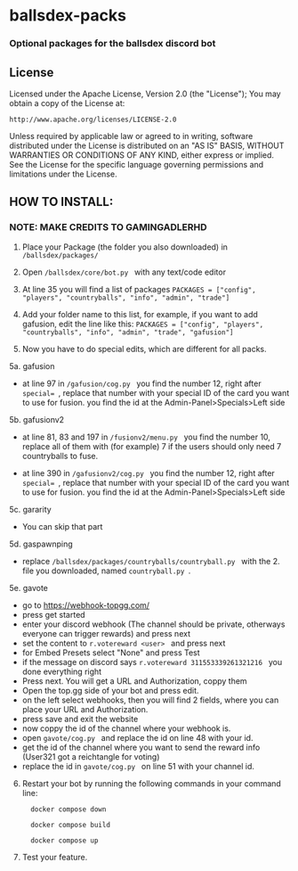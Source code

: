 # ballsdex-packs
### Optional packages for the ballsdex discord bot


## License
Licensed under the Apache License, Version 2.0 (the "License");
You may obtain a copy of the License at:

    http://www.apache.org/licenses/LICENSE-2.0
    
Unless required by applicable law or agreed to in writing, software
distributed under the License is distributed on an "AS IS" BASIS,
WITHOUT WARRANTIES OR CONDITIONS OF ANY KIND, either express or implied.
See the License for the specific language governing permissions and
limitations under the License.



## **HOW TO INSTALL:**

### NOTE: MAKE CREDITS TO GAMINGADLERHD

1. Place your Package (the folder you also downloaded) in  ```/ballsdex/packages/ ```

2. Open  ```/ballsdex/core/bot.py ``` with any text/code editor

3. At line 35 you will find a list of packages 
 ```PACKAGES = ["config", "players", "countryballs", "info", "admin", "trade"] ```

4. Add your folder name to this list, for example, if you want to add gafusion, edit the line like this:
 ```PACKAGES = ["config", "players", "countryballs", "info", "admin", "trade", "gafusion"] ```

5. Now you have to do special edits, which are different for all packs.

5a. gafusion

- at line 97 in  ```/gafusion/cog.py ``` you find the number 12, right after  ```special= ```, replace that number with your special ID of the card you want to use for fusion.
you find the id at the Admin-Panel>Specials>Left side

5b. gafusionv2 

- at line 81, 83 and 197 in  ```/fusionv2/menu.py ``` you find the number 10, replace all of them with (for example) 7 if the users should only need 7 countryballs to fuse.

- at line 390 in  ```/gafusionv2/cog.py ``` you find the number 12, right after  ```special= ```, replace that number with your special ID of the card you want to use for fusion.
you find the id at the Admin-Panel>Specials>Left side

5c. gararity

- You can skip that part

5d. gaspawnping

- replace  ```/ballsdex/packages/countryballs/countryball.py ``` with the 2. file you downloaded, named  ```countryball.py ```.

5e. gavote

- go to https://webhook-topgg.com/ 
- press get started
- enter your discord webhook (The channel should be private, otherways everyone can trigger rewards) and press next
- set the content to  ```r.votereward <user> ``` and press next
- for Embed Presets select "None" and press Test
- if the message on discord says  ```r.votereward 311553339261321216 ``` you done everything right
- Press next. You will get a URL and Authorization, coppy them
- Open the top.gg side of your bot and press edit.
- on the left select webhooks, then you will find 2 fields, where you can place your URL and Authorization.
- press save and exit the website
- now coppy the id of the channel where your webhook is.
- open  ```gavote/cog.py ``` and replace the id on line 48 with your id.
- get the id of the channel where you want to send the reward info (User321 got a reichtangle for voting)
- replace the id in  ```gavote/cog.py ``` on line 51 with your channel id.


6. Restart your bot by running the following commands in your command line:

         docker compose down

         docker compose build 

         docker compose up

7. Test your feature.



















